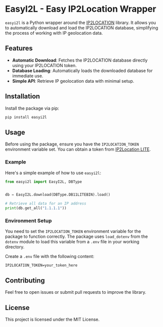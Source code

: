# EasyI2L - Easy IP2Location Wrapper

`easyi2l` is a Python wrapper around the [IP2LOCATION](https://www.ip2location.com/) library. It allows you to automatically download and load the IP2LOCATION database, simplifying the process of working with IP geolocation data.

## Features

- **Automatic Download**: Fetches the IP2LOCATION database directly using your IP2LOCATION token.
- **Database Loading**: Automatically loads the downloaded database for immediate use.
- **Simple API**: Retrieve IP geolocation data with minimal setup.

## Installation

Install the package via pip:

```bash
pip install easyi2l
```

## Usage

Before using the package, ensure you have the `IP2LOCATION_TOKEN` environment variable set. You can obtain a token from [IP2Location LITE](https://lite.ip2location.com/).

### Example

Here's a simple example of how to use `easyi2l`:

```python
from easyi2l import EasyI2L, DBType


db = EasyI2L.download(DBType.DB11LITEBIN).load()

# Retrieve all data for an IP address
print(db.get_all("1.1.1.1"))
```

### Environment Setup

You need to set the `IP2LOCATION_TOKEN` environment variable for the package to function correctly. The package uses `load_dotenv` from the `dotenv` module to load this variable from a `.env` file in your working directory.

Create a `.env` file with the following content:

```plaintext
IP2LOCATION_TOKEN=your_token_here
```

## Contributing

Feel free to open issues or submit pull requests to improve the library.

## License

This project is licensed under the MIT License.